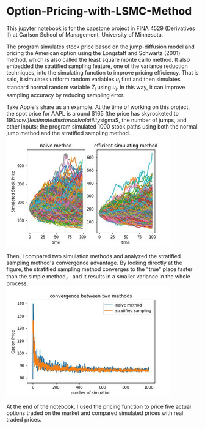 # Option-Pricing-with-LSMC-Method

This jupyter notebook is for the capstone project in FINA 4529 (Derivatives II) at Carlson School of Management, University of Minnesota.  

The program simulates stock price based on the jump-diffusion model and pricing the American option using the Longstaff and Schwartz (2001) method, which is also called the least square monte carlo method. It also embedded the stratified sampling feature, one of the variance reduction techniques, into the simulating function to improve pricing efficiency. That is said, it simulates uniform random variables $u_{i}$ first and then simulates standard normal random variable $Z_{i}$ using $u_{i}$. In this way, it can improve sampling accuracy by reducing sampling error.   

Take Apple's share as an example. At the time of working on this project, the spot price for AAPL is around $165 (the price has skyrocketed to $190 now.) I estimated historical volatility$sigma$, the number of jumps, and other inputs; the program simulated 1000 stock paths using both the normal jump method and the stratified sampling method.  
![ ](https://github.com/ZedongDaniel/Option-Pricing-with-LSMC-Method/blob/a6cbc36be2f5129ba287b8e379d65530f52be950/images/simulated%20stock%20path.jpg)

Then, I compared two simulation methods and analyzed the stratified sampling method's convergence advantage. By looking directly at the figure, the stratified sampling method converges to the "true" place faster than the simple method， and it results in a smaller variance in the whole process.  
![ ](https://github.com/ZedongDaniel/Option-Pricing-with-LSMC-Method/blob/0970b50f076825071ec3df0905cad4e4ddaf067e/images/comvergence%20comparison.jpg)

At the end of the notebook, I used the pricing function to price five actual options traded on the market and compared simulated prices with real traded prices.  




